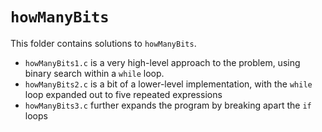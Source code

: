 # `howManyBits`

This folder contains solutions to `howManyBits`.

- `howManyBits1.c` is a very high-level approach to the problem, using binary search within a `while` loop.
- `howManyBits2.c` is a bit of a lower-level implementation, with the `while` loop expanded out to five repeated expressions
- `howManyBits3.c` further expands the program by breaking apart the `if` loops
